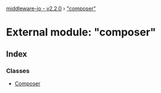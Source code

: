 [middleware-io - v2.2.0](../README.md) › ["composer"](_composer_.md)

# External module: "composer"

## Index

### Classes

* [Composer](../classes/_composer_.composer.md)
